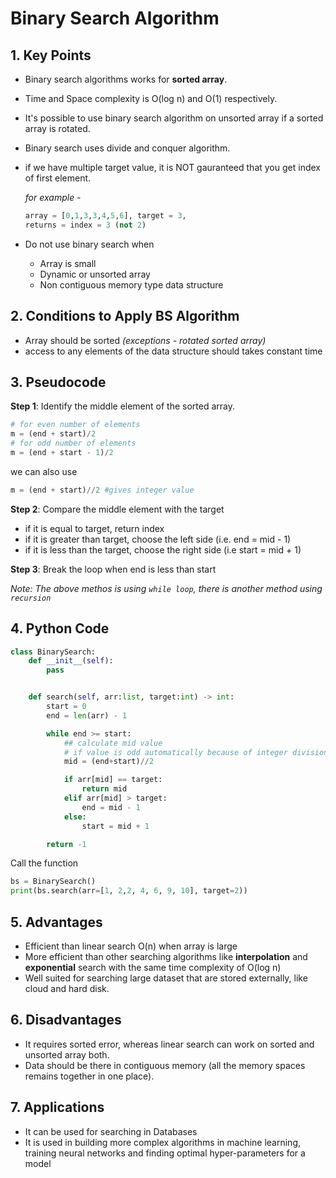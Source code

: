 Binary Search Algorithm
===


## 1. Key Points
- Binary search algorithms works for **sorted array**.
- Time and Space complexity is O(log n) and O(1) respectively.
- It's possible to use binary search algorithm on unsorted array if a sorted array is rotated. 
- Binary search uses divide and conquer algorithm.
- if we have multiple target value, it is NOT gauranteed that you get index of first element.

    *for example -*
    ```python
    array = [0,1,3,3,4,5,6], target = 3, 
    returns = index = 3 (not 2)
    ``` 
- Do not use binary search when
    * Array is small
    * Dynamic or unsorted array
    * Non contiguous memory type data structure


## 2. Conditions to Apply BS Algorithm
- Array should be sorted *(exceptions -  rotated sorted array)*
- access to any elements of the data structure should takes constant time


## 3. Pseudocode


**Step 1**: Identify the middle element of the sorted array.

```python
# for even number of elements
m = (end + start)/2
# for odd number of elements
m = (end + start - 1)/2
```
we can also use
```python
m = (end + start)//2 #gives integer value
```

**Step 2**: Compare the middle element with the target

- if it is equal to target, return index
- if it is greater than target, choose the left side (i.e. end = mid - 1)
- if it is less than the target, choose the right side (i.e start = mid + 1)

**Step 3**: Break the loop when end is less than start

*Note: The above methos is using `while loop`, there is another method using `recursion`*


## 4. Python Code

```python
class BinarySearch:
    def __init__(self):
        pass


    def search(self, arr:list, target:int) -> int:
        start = 0
        end = len(arr) - 1

        while end >= start:
            ## calculate mid value
            # if value is odd automatically because of integer division it will give root value
            mid = (end+start)//2

            if arr[mid] == target:
                return mid
            elif arr[mid] > target:
                end = mid - 1
            else:
                start = mid + 1

        return -1
```

Call the function
```python
bs = BinarySearch()
print(bs.search(arr=[1, 2,2, 4, 6, 9, 10], target=2))
```

## 5. Advantages
- Efficient than linear search O(n) when array is large
- More efficient than other searching algorithms like **interpolation** and **exponential** search with the same time complexity of O(log n)
- Well suited for searching large dataset that are stored externally, like cloud and hard disk.

## 6. Disadvantages
- It requires sorted error, whereas linear search can work on sorted and unsorted array both.
- Data should be there in contiguous memory (all the memory spaces remains together in one place).


## 7. Applications
- It can be used for searching in Databases
- It is used in building more complex algorithms in machine learning, training neural networks and finding optimal hyper-parameters for a model
